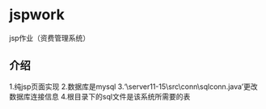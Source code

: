 # jspwork
jsp作业（资费管理系统）
## 介绍
1.纯jsp页面实现
2.数据库是mysql
3.‘\server11-15\src\conn\sqlconn.java’更改数据库连接信息
4.根目录下的sql文件是该系统所需要的表
